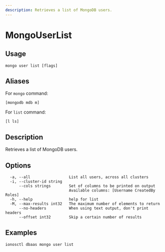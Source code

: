 ```yaml
---
description: Retrieves a list of MongoDB users.
---
```


# MongoUserList

## Usage

```text
mongo user list [flags]
```

## Aliases

For `mongo` command:

```text
[mongodb mdb m]
```

For `list` command:

```text
[l ls]
```

## Description

Retrieves a list of MongoDB users.

## Options

```text
  -a, --all                 List all users, across all clusters
  -i, --cluster-id string   
      --cols strings        Set of columns to be printed on output 
                            Available columns: [Username CreatedBy Roles]
  -h, --help                help for list
  -M, --max-results int32   The maximum number of elements to return
      --no-headers          When using text output, don't print headers
      --offset int32        Skip a certain number of results
```

## Examples

```text
ionosctl dbaas mongo user list
```


